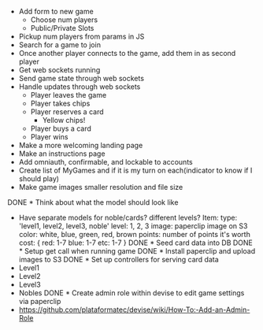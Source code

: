 * Add form to new game
  - Choose num players
  - Public/Private Slots
* Pickup num players from params in JS
* Search for a game to join
* Once another player connects to the game, add them in as second player
* Get web sockets running
* Send game state through web sockets
* Handle updates through web sockets
  - Player leaves the game
  - Player takes chips
  - Player reserves a card
    - Yellow chips!
  - Player buys a card
  - Player wins
* Make a more welcoming landing page
* Make an instructions page
* Add omniauth, confirmable, and lockable to accounts
* Create list of MyGames and if it is my turn on each(indicator to know if I should play)
* Make game images smaller resolution and file size


DONE * Think about what the model should look like
  - Have separate models for noble/cards? different levels?
  Item:
    type: 'level1, level2, level3, noble'
    level: 1, 2, 3
    image: paperclip image on S3
    color: white, blue, green, red, brown
    points: number of points it's worth
    cost: {
      red: 1-7
      blue: 1-7
      etc: 1-7
    }
DONE * Seed card data into DB
DONE * Setup get call when running game
DONE * Install paperclip and upload images to S3
DONE * Set up controllers for serving card data
  - Level1
  - Level2
  - Level3
  - Nobles
DONE * Create admin role within devise to edit game settings via paperclip
  - https://github.com/plataformatec/devise/wiki/How-To:-Add-an-Admin-Role

